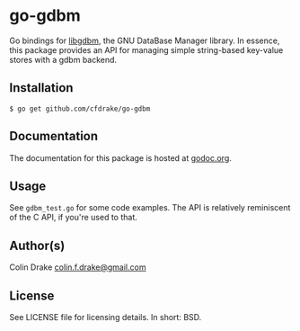 go-gdbm
=======

Go bindings for [libgdbm](http://www.gnu.org.ua/software/gdbm/), the GNU DataBase Manager library. In essence, this
package provides an API for managing simple string-based key-value stores with
a gdbm backend.

Installation
------------

    $ go get github.com/cfdrake/go-gdbm

Documentation
-------------

The documentation for this package is hosted at [godoc.org](https://godoc.org/github.com/cfdrake/go-gdbm).

Usage
-----

See `gdbm_test.go` for some code examples. The API is relatively reminiscent of
the C API, if you're used to that.

Author(s)
---------

Colin Drake <colin.f.drake@gmail.com>

License
-------

See LICENSE file for licensing details. In short: BSD.
